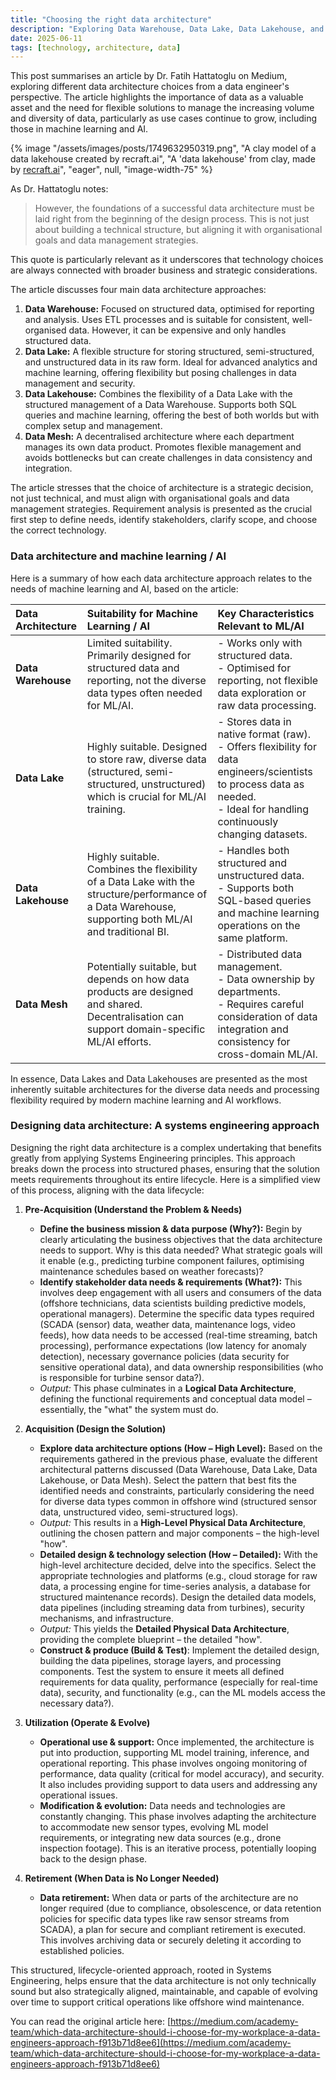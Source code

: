```yaml
---
title: "Choosing the right data architecture"
description: "Exploring Data Warehouse, Data Lake, Data Lakehouse, and Data Mesh architectures from a data engineer's perspective."
date: 2025-06-11
tags: [technology, architecture, data]
---
```


This post summarises an article by Dr. Fatih Hattatoglu on Medium, exploring different data architecture choices from a data engineer's perspective. The article highlights the importance of data as a valuable asset and the need for flexible solutions to manage the increasing volume and diversity of data, particularly as use cases continue to grow, including those in machine learning and AI.

{% image "/assets/images/posts/1749632950319.png", "A clay model of a data lakehouse created by recraft.ai", "A 'data lakehouse' from clay, made by [recraft.ai](https://recraft.ai)", "eager", null, "image-width-75" %}

As Dr. Hattatoglu notes:

> However, the foundations of a successful data architecture must be laid right from the beginning of the design process. This is not just about building a technical structure, but aligning it with organisational goals and data management strategies.

This quote is particularly relevant as it underscores that technology choices are always connected with broader business and strategic considerations.

The article discusses four main data architecture approaches:

1.  **Data Warehouse:** Focused on structured data, optimised for reporting and analysis. Uses ETL processes and is suitable for consistent, well-organised data. However, it can be expensive and only handles structured data.
2.  **Data Lake:** A flexible structure for storing structured, semi-structured, and unstructured data in its raw form. Ideal for advanced analytics and machine learning, offering flexibility but posing challenges in data management and security.
3.  **Data Lakehouse:** Combines the flexibility of a Data Lake with the structured management of a Data Warehouse. Supports both SQL queries and machine learning, offering the best of both worlds but with complex setup and management.
4.  **Data Mesh:** A decentralised architecture where each department manages its own data product. Promotes flexible management and avoids bottlenecks but can create challenges in data consistency and integration.

The article stresses that the choice of architecture is a strategic decision, not just technical, and must align with organisational goals and data management strategies. Requirement analysis is presented as the crucial first step to define needs, identify stakeholders, clarify scope, and choose the correct technology.

### Data architecture and machine learning / AI

Here is a summary of how each data architecture approach relates to the needs of machine learning and AI, based on the article:

| Data Architecture | Suitability for Machine Learning / AI | Key Characteristics Relevant to ML/AI |
| :---------------- | :----------------------------------------------------------------------------------------------------------------------------------- | :----------------------------------------------------------------------------------------------------------------------------------- |
| **Data Warehouse** | Limited suitability. Primarily designed for structured data and reporting, not the diverse data types often needed for ML/AI. | - Works only with structured data. <br>- Optimised for reporting, not flexible data exploration or raw data processing. |
| **Data Lake**     | Highly suitable. Designed to store raw, diverse data (structured, semi-structured, unstructured) which is crucial for ML/AI training. | - Stores data in native format (raw). <br>- Offers flexibility for data engineers/scientists to process data as needed. <br>- Ideal for handling continuously changing datasets. |
| **Data Lakehouse**| Highly suitable. Combines the flexibility of a Data Lake with the structure/performance of a Data Warehouse, supporting both ML/AI and traditional BI. | - Handles both structured and unstructured data. <br>- Supports both SQL-based queries and machine learning operations on the same platform. |
| **Data Mesh**     | Potentially suitable, but depends on how data products are designed and shared. Decentralisation can support domain-specific ML/AI efforts. | - Distributed data management. <br>- Data ownership by departments. <br>- Requires careful consideration of data integration and consistency for cross-domain ML/AI. |

In essence, Data Lakes and Data Lakehouses are presented as the most inherently suitable architectures for the diverse data needs and processing flexibility required by modern machine learning and AI workflows.

### Designing data architecture: A systems engineering approach

Designing the right data architecture is a complex undertaking that benefits greatly from applying Systems Engineering principles. This approach breaks down the process into structured phases, ensuring that the solution meets requirements throughout its entire lifecycle. Here is a simplified view of this process, aligning with the data lifecycle:

1.  **Pre-Acquisition (Understand the Problem & Needs)**
    *   **Define the business mission & data purpose (Why?):** Begin by clearly articulating the business objectives that the data architecture needs to support. Why is this data needed? What strategic goals will it enable (e.g., predicting turbine component failures, optimising maintenance schedules based on weather forecasts)?
    *   **Identify stakeholder data needs & requirements (What?):** This involves deep engagement with all users and consumers of the data (offshore technicians, data scientists building predictive models, operational managers). Determine the specific data types required (SCADA (sensor) data, weather data, maintenance logs, video feeds), how data needs to be accessed (real-time streaming, batch processing), performance expectations (low latency for anomaly detection), necessary governance policies (data security for sensitive operational data), and data ownership responsibilities (who is responsible for turbine sensor data?).
    *   *Output:* This phase culminates in a **Logical Data Architecture**, defining the functional requirements and conceptual data model – essentially, the "what" the system must do.

2.  **Acquisition (Design the Solution)**
    *   **Explore data architecture options (How – High Level):** Based on the requirements gathered in the previous phase, evaluate the different architectural patterns discussed (Data Warehouse, Data Lake, Data Lakehouse, or Data Mesh). Select the pattern that best fits the identified needs and constraints, particularly considering the need for diverse data types common in offshore wind (structured sensor data, unstructured video, semi-structured logs).
    *   *Output:* This results in a **High-Level Physical Data Architecture**, outlining the chosen pattern and major components – the high-level "how".
    *   **Detailed design & technology selection (How – Detailed):** With the high-level architecture decided, delve into the specifics. Select the appropriate technologies and platforms (e.g., cloud storage for raw data, a processing engine for time-series analysis, a database for structured maintenance records). Design the detailed data models, data pipelines (including streaming data from turbines), security mechanisms, and infrastructure.
    *   *Output:* This yields the **Detailed Physical Data Architecture**, providing the complete blueprint – the detailed "how".
    *   **Construct & produce (Build & Test)**: Implement the detailed design, building the data pipelines, storage layers, and processing components. Test the system to ensure it meets all defined requirements for data quality, performance (especially for real-time data), security, and functionality (e.g., can the ML models access the necessary data?).

3.  **Utilization (Operate & Evolve)**
    *   **Operational use & support:** Once implemented, the architecture is put into production, supporting ML model training, inference, and operational reporting. This phase involves ongoing monitoring of performance, data quality (critical for model accuracy), and security. It also includes providing support to data users and addressing any operational issues.
    *   **Modification & evolution:** Data needs and technologies are constantly changing. This phase involves adapting the architecture to accommodate new sensor types, evolving ML model requirements, or integrating new data sources (e.g., drone inspection footage). This is an iterative process, potentially looping back to the design phase.

4.  **Retirement (When Data is No Longer Needed)**
    *   **Data retirement:** When data or parts of the architecture are no longer required (due to compliance, obsolescence, or data retention policies for specific data types like raw sensor streams from SCADA), a plan for secure and compliant retirement is executed. This involves archiving data or securely deleting it according to established policies.

This structured, lifecycle-oriented approach, rooted in Systems Engineering, helps ensure that the data architecture is not only technically sound but also strategically aligned, maintainable, and capable of evolving over time to support critical operations like offshore wind maintenance.

You can read the original article here: [https://medium.com/academy-team/which-data-architecture-should-i-choose-for-my-workplace-a-data-engineers-approach-f913b71d8ee6](https://medium.com/academy-team/which-data-architecture-should-i-choose-for-my-workplace-a-data-engineers-approach-f913b71d8ee6)
